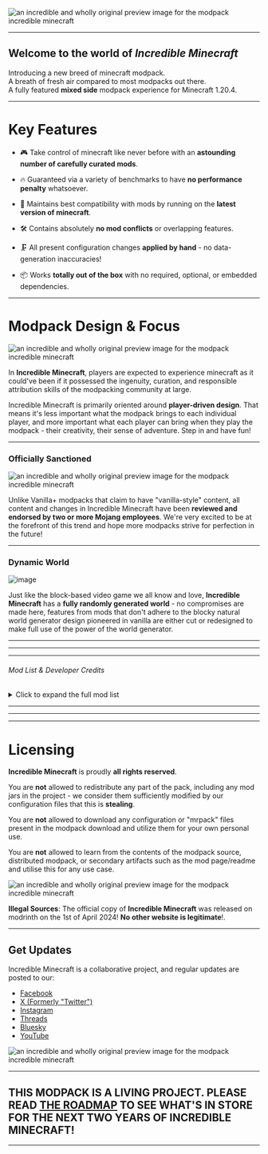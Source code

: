 ![an incredible and wholly original preview image for the modpack incredible minecraft](https://cdn.modrinth.com/data/GyY7Wefr/images/d213ad83bce2b929f8dea464d13a951c6e1c2818.png) 

---

## Welcome to the world of *Incredible Minecraft*

Introducing a new breed of minecraft modpack.<br/>
A breath of fresh air compared to most modpacks out there.<br/>
A fully featured **mixed side** modpack experience for Minecraft 1.20.4.<br/>

---

# Key Features

- 🎮 Take control of minecraft like never before with an **astounding number of carefully curated mods**.


- 🔥 Guaranteed via a variety of benchmarks to have **no performance penalty** whatsoever. 


- 🤝 Maintains best compatibility with mods by running on the **latest version of minecraft**.


- 🛠️ Contains absolutely **no mod conflicts** or overlapping features.


- 🗜️ All present configuration changes **applied by hand** - no data-generation inaccuracies!


- 📦 Works **totally out of the box** with no required, optional, or embedded dependencies.

---

# Modpack Design & Focus

![an incredible and wholly original preview image for the modpack incredible minecraft](https://cdn.modrinth.com/data/GyY7Wefr/images/40fd3fe884b215123581482f9bc6c4baa0d0647b.png)

In **Incredible Minecraft**, players are expected to experience minecraft as it could've been if it possessed the ingenuity, curation, and responsible attribution skills of the modpacking community at large.

Incredible Minecraft is primarily oriented around **player-driven design**. That means it's less important what the modpack brings to each individual player, and more important what each player can bring when they play the modpack - their creativity, their sense of adventure. Step in and have fun!

---

### Officially Sanctioned

![an incredible and wholly original preview image for the modpack incredible minecraft](https://cdn.modrinth.com/data/GyY7Wefr/images/e7252cf737cb6eb30ccae2e41e3e2d1a8ccfbb88.jpeg)

Unlike Vanilla+ modpacks that claim to have "vanilla-style" content, all content and changes in Incredible Minecraft have been **reviewed and endorsed by two or more Mojang employees**. We're very excited to be at the forefront of this trend and hope more modpacks strive for perfection in the future! 

---

### Dynamic World

![image](https://cdn.modrinth.com/data/GyY7Wefr/images/c508f11677c6761fd7eef72e95c79895f143a98c.png)

Just like the block-based video game we all know and love, **Incredible Minecraft** has a **fully randomly generated world** - no compromises are made here, features from mods that don't adhere to the blocky natural world generator design pioneered in vanilla are either cut or redesigned to make full use of the power of the world generator.   

---

---

---

###### Mod List & Developer Credits

<details>
<summary>Click to expand the full mod list</summary>

The experience of <b>Incredible Minecraft</b> has been so carefully curated, configured, and seamlessly integrated into the pack itself that it would be morally unjust to list them here!<br/>


The team at <b>Incredible Minecraft</b> guarantees that the experience in the pack is completely unlike the experience you would have if you installed mods yourself - so just read the modpack description again if you need to know more!<br/>

This pack is the culmination of nearly 50 hours of work, and is far more complex than most mods hosted on modrinth - so listing <i>all</i> the developers for the mods in this project would be unreasonable. To keep things short here, I'd like to just give a special thank you to the <b>Incredible Minecraft</b> team - you're the best!

<img alt="an incredible and wholly original preview image for the modpack incredible minecraft" src="https://cdn.modrinth.com/data/GyY7Wefr/images/bc22d9773f827384b8d8c697996adc7430e379c5.png"></img>
</details>

---

---

---

# Licensing

**Incredible Minecraft** is proudly **all rights reserved**. 

You are **not** allowed to redistribute any part of the pack, including any mod jars in the project - we consider them sufficiently modified by our configuration files that this is **stealing**.

You are **not** allowed to download any configuration or "mrpack" files present in the modpack download and utilize them for your own personal use.

You are **not** allowed to learn from the contents of the modpack source, distributed modpack, or secondary artifacts such as the mod page/readme and utilise this for any use case.

![an incredible and wholly original preview image for the modpack incredible minecraft](https://cdn.modrinth.com/data/GyY7Wefr/images/21ee2a2232b5cecd1f8149a4a08f30216d5dab9f.png)

**Illegal Sources**: The official copy of **Incredible Minecraft** was released on modrinth on the 1st of April 2024! **No other website is legitimate**!.

---

## Get Updates

Incredible Minecraft is a collaborative project, and regular updates are posted to our:
* [Facebook](https://www.youtube.com/watch?v=dQw4w9WgXcQ)
* [X (Formerly "Twitter")](https://www.youtube.com/watch?v=dQw4w9WgXcQ)
* [Instagram](https://www.youtube.com/watch?v=dQw4w9WgXcQ)
* [Threads](https://www.youtube.com/watch?v=dQw4w9WgXcQ)
* [Bluesky](https://www.youtube.com/watch?v=dQw4w9WgXcQ)
* [YouTube](https://www.youtube.com/watch?v=dQw4w9WgXcQ)

![an incredible and wholly original preview image for the modpack incredible minecraft](https://cdn.modrinth.com/data/GyY7Wefr/images/d247886d95a441be4a11e01464eefab28d760f7e.png) 

---

## THIS MODPACK IS A LIVING PROJECT. PLEASE READ [THE ROADMAP](https://github.com/sisby-folk/incredible-minecraft/blob/main/CONTRIBUTING.md) TO SEE WHAT'S IN STORE FOR THE NEXT TWO YEARS OF INCREDIBLE MINECRAFT!

---
